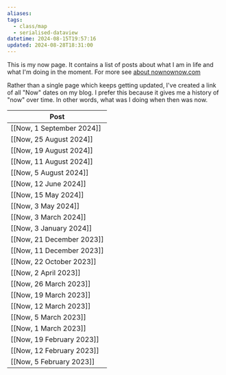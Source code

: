 ```yaml
---
aliases: 
tags:
  - class/map
  - serialised-dataview
datetime: 2024-08-15T19:57:16
updated: 2024-08-28T18:31:00
---
```

This is my now page. It contains a list of posts about what I am in life and what I'm doing in the moment. For more see [about nownownow.com](https://nownownow.com/about)

Rather than a single page which keeps getting updated, I've created a link of all "Now" dates on my blog. I prefer this because it gives me a history of "now" over time. In other words, what was I doing when then was now.

<!-- QueryToSerialize: table without id file.link as Post from #class/now  sort datetime desc -->
<!-- SerializedQuery: table without id file.link as Post from #class/now  sort datetime desc -->

| Post                                                                    |
| ----------------------------------------------------------------------- |
| [[Now, 1 September 2024]] |
| [[Now, 25 August 2024]]     |
| [[Now, 19 August 2024]]     |
| [[Now, 11 August 2024]]     |
| [[Now, 5 August 2024]]       |
| [[Now, 12 June 2024]]         |
| [[Now, 15 May 2024]]           |
| [[Now, 3 May 2024]]             |
| [[Now, 3 March 2024]]         |
| [[Now, 3 January 2024]]     |
| [[Now, 21 December 2023]] |
| [[Now, 11 December 2023]] |
| [[Now, 22 October 2023]]   |
| [[Now, 2 April 2023]]         |
| [[Now, 26 March 2023]]       |
| [[Now, 19 March 2023]]       |
| [[Now, 12 March 2023]]       |
| [[Now, 5 March 2023]]         |
| [[Now, 1 March 2023]]         |
| [[Now, 19 February 2023]] |
| [[Now, 12 February 2023]] |
| [[Now, 5 February 2023]]   |
<!-- SerializedQuery END -->

